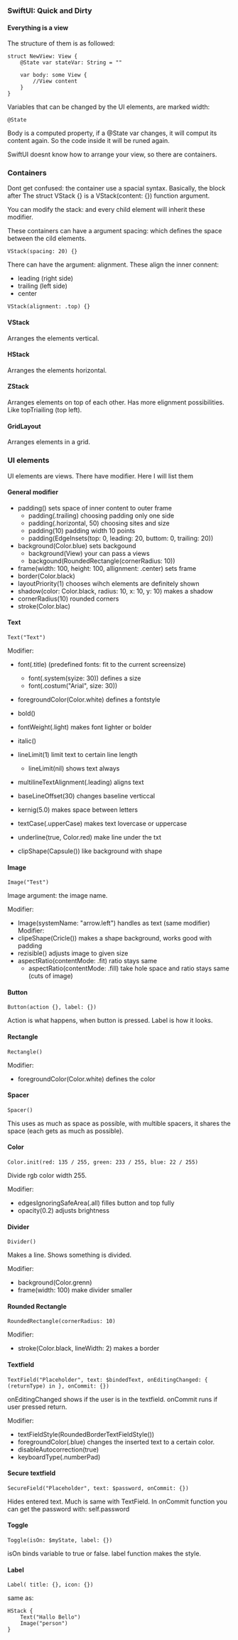 ### SwiftUI: Quick and Dirty


#### Everything is a view

The structure of them is as followed:
```
struct NewView: View {
    @State var stateVar: String = ""

    var body: some View {
        //View content
    }
}
```

Variables that can be changed by the UI elements, are marked width: 
```
@State
```
Body is a computed property, if a @State var changes, it will comput its content again. So the code inside it will be runed again.

SwiftUI doesnt know how to arrange your view, so there are containers.

### Containers
Dont get confused: the container use a spacial syntax. Basically, the block after The struct VStack {} is a VStack(content: {}) function argument.

You can modify the stack: and every child element will inherit these 
modifier.

These containers can have a argument spacing: which defines the space between the cild elements.
```
VStack(spacing: 20) {}
```

There can have the argument: alignment. These align the inner connent:
* leading (right side)
* trailing (left side)
* center

```
VStack(alignment: .top) {}
```

#### VStack
Arranges the elements vertical.

#### HStack
Arranges the elements horizontal.

#### ZStack
Arranges elements on top of each other. Has more elignment possibilities.
Like topTriailing (top left).

#### GridLayout
Arranges elements in a grid. 

### UI elements
UI elements are views. There have modifier. Here I will list them

#### General modifier

* padding() sets space of inner content to outer frame
  * padding(.trailing) choosing padding only one side
  * padding(.horizontal, 50) choosing sites and size
  * padding(10) padding width 10 points
  * padding(EdgeInsets(top: 0, leading: 20, buttom: 0, trailing: 20))
* background(Color.blue) sets backgound
  * background(View) your can pass a views
  * backgound(RoundedRectangle(cornerRadius: 10))
* frame(width: 100, height: 100, allignment: .center) sets frame
* border(Color.black) 
* layoutPriority(1) chooses wihch elements are definitely shown
* shadow(color: Color.black, radius: 10, x: 10, y: 10) makes a shadow
* cornerRadius(10) rounded corners
* stroke(Color.blac)

#### Text
```
Text("Text")
```

Modifier:
* font(.title) (predefined fonts: fit to the current screensize)
  * font(.system(syize: 30)) defines a size
  * font(.costum("Arial", size: 30))
* foregroundColor(Color.white) defines a fontstyle
* bold() 
* fontWeight(.light) makes font lighter or bolder
* italic()
* lineLimit(1) limit text to certain line length
  * lineLimit(nil) shows text always
* multilineTextAlignment(.leading) aligns text
* baseLineOffset(30) changes baseline verticcal
* kernig(5.0) makes space between letters
* textCase(.upperCase) makes text lovercase or uppercase
* underline(true, Color.red) make line under the txt

* clipShape(Capsule()) like background with shape

#### Image
```
Image("Test")
```
Image argument: the image name.

Modifier:
* Image(systemName: "arrow.left") handles as text (same modifier)
Modifier:
* clipeShape(Cricle()) makes a shape background, works good with padding
* rezisible() adjusts image to given size
* aspectRatio(contentMode: .fit) ratio stays same
  * aspectRatio(contentMode: .fill) take hole space and ratio stays same (cuts of image)
#### Button
```
Button(action {}, label: {})
```

Action is what happens, when button is pressed. Label is how it looks.

#### Rectangle
```
Rectangle()
```

Modifier:
* foregroundColor(Color.white) defines the color

#### Spacer
```
Spacer()
```
This uses as much as space as possible, with multible spacers, it shares the space (each gets as much as possible).

#### Color
```
Color.init(red: 135 / 255, green: 233 / 255, blue: 22 / 255)
```
Divide rgb color width 255.

Modifier:
* edgesIgnoringSafeArea(.all) filles button and top fully
* opacity(0.2) adjusts brightness

#### Divider
```
Divider()
```
Makes a line. Shows something is divided.

Modifier:
* background(Color.grenn)
* frame(width: 100) make divider smaller

#### Rounded Rectangle
```
RoundedRectangle(cornerRadius: 10)
```
Modifier:
* stroke(Color.black, lineWidth: 2) makes a border

#### Textfield
```
TextField("Placeholder", text: $bindedText, onEditingChanged: { (returnType) in }, onCommit: {})
```
onEditingChanged shows if the user is in the textfield. onCommit runs if user pressed return.

Modifier:
* textFieldStyle(RoundedBorderTextFieldStyle())
* foregroundColor(.blue) changes the inserted text to a certain color.
* disableAutocorrection(true)
* keyboardType(.numberPad)

#### Secure textfield
```
SecureField("Placeholder", text: $password, onCommit: {})
```
Hides entered text. Much is same with TextField. In onCommit function you can get the password with: self.password

#### Toggle
```
Toggle(isOn: $myState, label: {})
```
isOn binds variable to true or false. label function makes the style.

#### Label
```
Label( title: {}, icon: {})
```
same as:
```
HStack {
    Text("Hallo Bello")
    Image("person")
}
